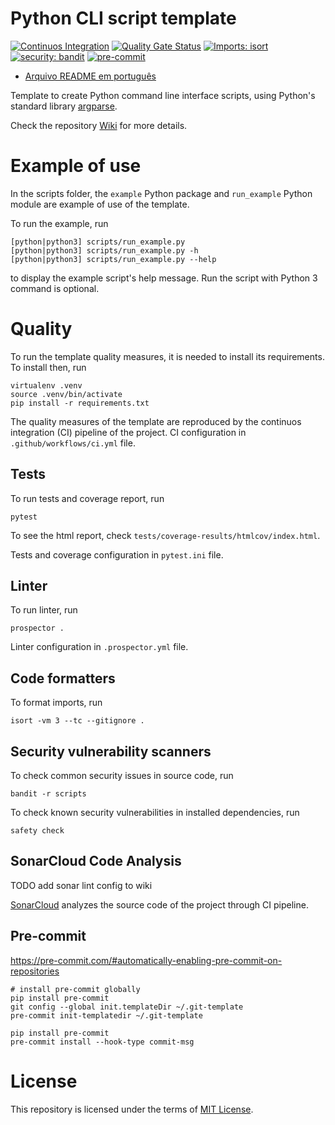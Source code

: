 # Python CLI script template

[![Continuos Integration](https://github.com/mateusoliveira43/python-cli-script-template/actions/workflows/ci.yml/badge.svg)](https://github.com/mateusoliveira43/python-cli-script-template/actions)
[![Quality Gate Status](https://sonarcloud.io/api/project_badges/measure?project=mateusoliveira43_python-cli-script-template&metric=alert_status)](https://sonarcloud.io/summary/new_code?id=mateusoliveira43_python-cli-script-template)
[![Imports: isort](https://img.shields.io/badge/%20imports-isort-%231674b1?style=flat&labelColor=ef8336)](https://pycqa.github.io/isort/)
[![security: bandit](https://img.shields.io/badge/security-bandit-yellow.svg)](https://github.com/PyCQA/bandit)
[![pre-commit](https://img.shields.io/badge/pre--commit-enabled-brightgreen?logo=pre-commit&logoColor=white)](https://github.com/pre-commit/pre-commit)

- [Arquivo README em português](docs/README_PT.md)

Template to create Python command line interface scripts, using Python's standard library [argparse](https://docs.python.org/3/library/argparse.html).

Check the repository [Wiki](https://github.com/mateusoliveira43/python-cli-script-template/wiki) for more details.

# Example of use

In the scripts folder, the `example` Python package and `run_example` Python module are example of use of the template.

To run the example, run
```
[python|python3] scripts/run_example.py
[python|python3] scripts/run_example.py -h
[python|python3] scripts/run_example.py --help
```
to display the example script's help message. Run the script with Python 3 command is optional.

# Quality

To run the template quality measures, it is needed to install its requirements. To install then, run
```
virtualenv .venv
source .venv/bin/activate
pip install -r requirements.txt
```

The quality measures of the template are reproduced by the continuos integration (CI) pipeline of the project. CI configuration in `.github/workflows/ci.yml` file.

## Tests

To run tests and coverage report, run
```
pytest
```

To see the html report, check `tests/coverage-results/htmlcov/index.html`.

Tests and coverage configuration in `pytest.ini` file.

## Linter

To run linter, run
```
prospector .
```

Linter configuration in `.prospector.yml` file.

## Code formatters

To format imports, run
```
isort -vm 3 --tc --gitignore .
```

## Security vulnerability scanners

To check common security issues in source code, run
```
bandit -r scripts
```

To check known security vulnerabilities in installed dependencies, run
```
safety check
```

## SonarCloud Code Analysis

TODO add sonar lint config to wiki

[SonarCloud](https://sonarcloud.io/) analyzes the source code of the project through CI pipeline.

## Pre-commit

https://pre-commit.com/#automatically-enabling-pre-commit-on-repositories
```
# install pre-commit globally
pip install pre-commit
git config --global init.templateDir ~/.git-template
pre-commit init-templatedir ~/.git-template
```

```
pip install pre-commit
pre-commit install --hook-type commit-msg
```

# License

This repository is licensed under the terms of [MIT License](LICENSE).
